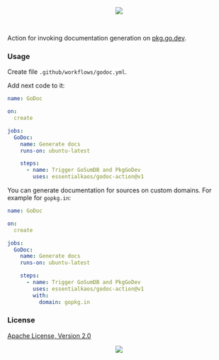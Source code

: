 <p align="center"><a href="#readme"><img src="https://gh.kaos.st/godoc-action.svg"/></a></p>

<br/>

Action for invoking documentation generation on [pkg.go.dev](https://pkg.go.dev).

### Usage

Create file `.github/workflows/godoc.yml`.

Add next code to it:

```yml
name: GoDoc

on:
  create

jobs:
  GoDoc:
    name: Generate docs
    runs-on: ubuntu-latest

    steps:
      - name: Trigger GoSumDB and PkgGoDev
        uses: essentialkaos/godoc-action@v1

```

You can generate documentation for sources on custom domains. For example for `gopkg.in`:

```yml
name: GoDoc

on:
  create

jobs:
  GoDoc:
    name: Generate docs
    runs-on: ubuntu-latest

    steps:
      - name: Trigger GoSumDB and PkgGoDev
        uses: essentialkaos/godoc-action@v1
        with:
          domain: gopkg.in

```

### License

[Apache License, Version 2.0](https://www.apache.org/licenses/LICENSE-2.0)

<p align="center"><a href="https://essentialkaos.com"><img src="https://gh.kaos.st/ekgh.svg"/></a></p>
